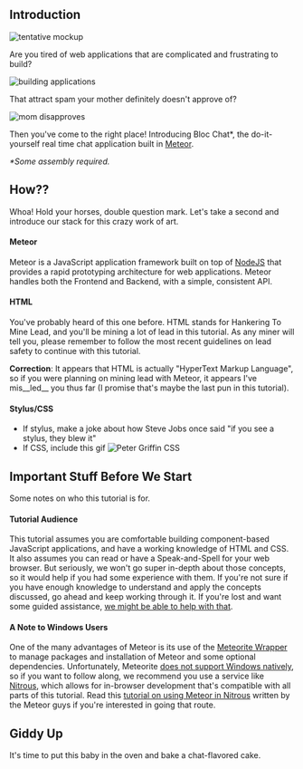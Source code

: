 ## Introduction

![tentative mockup](https://dl.dropboxusercontent.com/u/10788831/Meteor%20Chat%20Assets/tentative-mockup.png)

Are you tired of web applications that are complicated and frustrating to build?

![building applications](https://38.media.tumblr.com/83e639ca53047e998ed50a98d2077ba7/tumblr_mltxo7v0aE1snk1roo1_400.gif)

That attract spam your mother definitely doesn't approve of?

![mom disapproves](https://38.media.tumblr.com/tumblr_mdf2i231dH1rje5o6o1_400.gif)

Then you've come to the right place! Introducing Bloc Chat*, the do-it-yourself real time chat application built in [Meteor](https://www.meteor.com).

_*Some assembly required._

## How??

Whoa! Hold your horses, double question mark. Let's take a second and introduce our stack for this crazy work of art.

#### Meteor

Meteor is a JavaScript application framework built on top of [NodeJS](http://nodejs.org) that provides a rapid prototyping architecture  for web applications. Meteor handles both the Frontend and Backend, with a simple, consistent API.

#### HTML

You've probably heard of this one before. HTML stands for Hankering To Mine Lead, and you'll be mining a lot of lead in this tutorial. As any miner will tell you, please remember to follow the most recent guidelines on lead safety to continue with this tutorial.

__Correction__: It appears that HTML is actually "HyperText Markup Language", so if you were planning on mining lead with Meteor, it appears I've mis__led__ you thus far (I promise that's maybe the last pun in this tutorial).

#### Stylus/CSS

- If stylus, make a joke about how Steve Jobs once said "if you see a stylus, they blew it"
- If CSS, include this gif ![Peter Griffin CSS](http://i.imgur.com/Q3cUg29.gif)

## Important Stuff Before We Start

Some notes on who this tutorial is for.

#### Tutorial Audience

This tutorial assumes you are comfortable building component-based JavaScript applications, and have a working knowledge of HTML and CSS. It also assumes you can read or have a Speak-and-Spell for your web browser. But seriously, we won't go super in-depth about those concepts, so it would help if you had some experience with them. If you're not sure if you have enough knowledge to understand and apply the concepts discussed, go ahead and keep working through it. If you're lost and want some guided assistance, [we might be able to help with that](https://www.bloc.io/frontend-development).

#### A Note to Windows Users

One of the many advantages of Meteor is its use of the [Meteorite Wrapper](http://oortcloud.github.com/meteorite/) to manage packages and installation of Meteor and some optional dependencies. Unfortunately, Meteorite [does not support Windows natively](http://oortcloud.github.io/meteorite/#notes), so if you want to follow along, we recommend you use a service like [Nitrous](https://www.nitrous.io), which allows for in-browser development that's compatible with all parts of this tutorial. Read this [tutorial on using Meteor in Nitrous](https://www.discovermeteor.com/blog/meteor-nitrous) written by the Meteor guys if you're interested in going that route.

## Giddy Up

It's time to put this baby in the oven and bake a chat-flavored cake.
